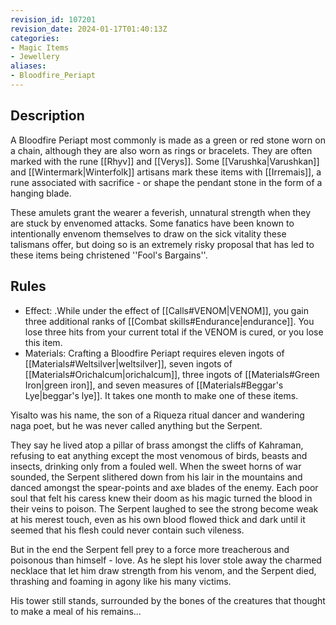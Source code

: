```yaml
---
revision_id: 107201
revision_date: 2024-01-17T01:40:13Z
categories:
- Magic Items
- Jewellery
aliases:
- Bloodfire_Periapt
---
```



## Description
A Bloodfire Periapt most commonly is made as a green or red stone worn on a chain, although they are also worn as rings or bracelets. They are often marked with the rune [[Rhyv]] and [[Verys]]. Some [[Varushka|Varushkan]] and [[Wintermark|Winterfolk]] artisans mark these items with [[Irremais]], a rune associated with sacrifice - or shape the pendant stone in the form of a hanging blade.

These amulets grant the wearer a feverish, unnatural strength when they are stuck by envenomed attacks. Some fanatics have been known to intentionally envenom themselves to draw on the sick vitality these talismans offer, but doing so is an extremely risky proposal that has led to these items being christened ''Fool's Bargains''.

## Rules

* Effect: .While under the effect of [[Calls#VENOM|VENOM]], you gain three additional ranks of [[Combat skills#Endurance|endurance]]. You lose three hits from your current total if the VENOM is cured, or you lose this item.
* Materials: Crafting a Bloodfire Periapt requires eleven ingots of  [[Materials#Weltsilver|weltsilver]], seven ingots of [[Materials#Orichalcum|orichalcum]], three ingots of  [[Materials#Green Iron|green iron]], and seven measures of  [[Materials#Beggar's Lye|beggar's lye]]. It takes one month to make one of these items.


Yisalto was his name, the son of a Riqueza ritual dancer and wandering naga poet, but he was never called anything but the Serpent.

They say he lived atop a pillar of brass amongst the cliffs of Kahraman, refusing to eat anything except the most venomous of birds, beasts and insects, drinking only from a fouled well. When the sweet horns of war sounded, the Serpent slithered down from his lair in the mountains and danced amongst the spear-points and axe blades of the enemy. Each poor soul that felt his caress knew their doom as his magic turned the blood in their veins to poison. The Serpent laughed to see the strong become weak at his merest touch, even as his own blood flowed thick and dark until it seemed that his flesh could never contain such vileness. 

But in the end the Serpent fell prey to a force more treacherous and poisonous than himself - love. As he slept his lover stole away the charmed necklace that let him draw strength from his venom, and the Serpent died, thrashing and foaming in agony like his many victims. 

His tower still stands, surrounded by the bones of the creatures that thought to make a meal of his remains... 


